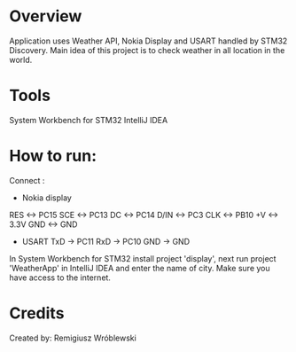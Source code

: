 # Overview
Application uses Weather API, Nokia Display and USART handled by STM32 Discovery. Main idea of this project is to check weather in all location in the world.

# Tools
System Workbench for STM32
IntelliJ IDEA


# How to run:

Connect :

- Nokia display

RES  <-> PC15
SCE  <-> PC13
DC   <-> PC14
D/IN <-> PC3
CLK  <-> PB10
+V   <-> 3.3V
GND  <-> GND


- USART
TxD -> PC11
RxD -> PC10
GND -> GND

In System Workbench for STM32 install project 'display', next run project 'WeatherApp' in IntelliJ IDEA and enter the name of city.
Make sure you have access to the internet. 


# Credits

Created by: Remigiusz Wróblewski
